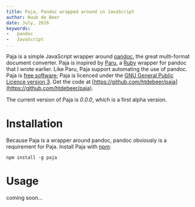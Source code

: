 ```yaml
---
title: Paja, Pandoc wrapped around in JavaScript
author: Huub de Beer
date: July, 2016
keywords:
-   pandoc
-   JavaScript
...
```


Paja is a simple JavaScript wrapper around [pandoc](http://pandoc.org/), the
great multi-format document converter. Paja is inspired by
[Paru](https://heerdebeer.org/Software/markdown/paru/), a
[Ruby](https://www.ruby-lang.org/en/) wrapper for pandoc that I wrote earlier.
Like Paru, Paja support automating the use of pandoc. Paja is [free
software](https://www.gnu.org/philosophy/free-sw.html);
Paja is licenced under the [GNU General Public Licence version
3](https://www.gnu.org/licenses/gpl-3.0.html). Get the code at
[https://github.com/htdebeer/paja](https://github.com/htdebeer/paja).

The current version of Paja is *0.0.0*, which is a first alpha version.

# Installation

Because Paja is a wrapper around pandoc, pandoc obviously is a requirement for
Paja. Install Paja with [npm](https://www.npmjs.com/):

    npm install -g paja

# Usage

coming soon…
